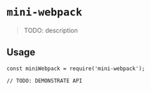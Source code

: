 # `mini-webpack`

> TODO: description

## Usage

```
const miniWebpack = require('mini-webpack');

// TODO: DEMONSTRATE API
```
